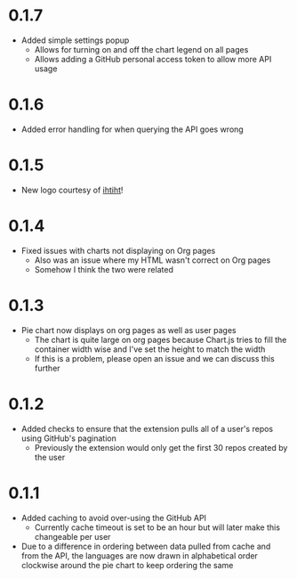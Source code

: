 # 0.1.7
- Added simple settings popup
    - Allows for turning on and off the chart legend on all pages
    - Allows adding a GitHub personal access token to allow more API usage

# 0.1.6
- Added error handling for when querying the API goes wrong

# 0.1.5
- New logo courtesy of [ihtiht](https://github.com/ihtiht)!

# 0.1.4
- Fixed issues with charts not displaying on Org pages
    - Also was an issue where my HTML wasn't correct on Org pages
    - Somehow I think the two were related

# 0.1.3
- Pie chart now displays on org pages as well as user pages
    - The chart is quite large on org pages because Chart.js tries to fill the container width wise and I've set the height to match the width
    - If this is a problem, please open an issue and we can discuss this further

# 0.1.2
- Added checks to ensure that the extension pulls all of a user's repos using GitHub's pagination
    - Previously the extension would only get the first 30 repos created by the user

# 0.1.1
- Added caching to avoid over-using the GitHub API
    - Currently cache timeout is set to be an hour but will later make this changeable per user
- Due to a difference in ordering between data pulled from cache and from the API, the languages are now drawn in alphabetical order clockwise around the pie chart to keep ordering the same
